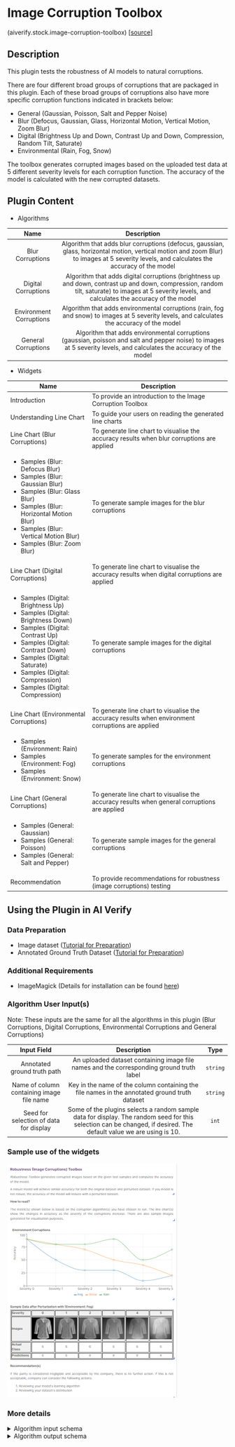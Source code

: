# Image Corruption Toolbox
(aiverify.stock.image-corruption-toolbox) [[source](https://github.com/IMDA-BTG/aiverify/tree/main/stock-plugins/aiverify.stock.image-corruption-toolbox)]

## Description
This plugin tests the robustness of AI models to natural corruptions. 

There are four different broad groups of corruptions that are packaged in this plugin. Each of these broad groups of corruptions also have more specific corruption functions indicated in brackets below:
- General (Gaussian, Poisson, Salt and Pepper Noise)
- Blur (Defocus, Gaussian, Glass, Horizontal Motion, Vertical Motion, Zoom Blur)
- Digital (Brightness Up and Down, Contrast Up and Down, Compression, Random Tilt, Saturate)
- Environmental (Rain, Fog, Snow)

The toolbox generates corrupted images based on the uploaded test data at 5 different severity levels for each corruption function. The accuracy of the model is calculated with the new corrupted datasets.

## Plugin Content
- Algorithms
  
|          Name           |                                                                                             Description                                                                                             |
| :---------------------: | :-------------------------------------------------------------------------------------------------------------------------------------------------------------------------------------------------: |
|    Blur Corruptions     |     Algorithm that adds blur corruptions (defocus, gaussian, glass, horizontal motion, vertical motion and zoom Blur) to images at 5 severity levels, and calculates the accuracy of the model      |
|   Digital Corruptions   | Algorithm that adds digital corruptions (brightness up and down, contrast up and down, compression, random tilt, saturate) to images at 5 severity levels, and calculates the accuracy of the model |
| Environment Corruptions |                             Algorithm that adds environmental corruptions (rain, fog and snow) to images at 5 severity levels, and calculates the accuracy of the model                             |
|   General Corruptions   |                Algorithm that adds environmental corruptions (gaussian, poisson and salt and pepper noise) to images at 5 severity levels, and calculates the accuracy of the model                 |


- Widgets

| Name                                                                                                                                                                                                                                                                                                             | Description                                                                                       |
| ---------------------------------------------------------------------------------------------------------------------------------------------------------------------------------------------------------------------------------------------------------------------------------------------------------------- | ------------------------------------------------------------------------------------------------- |
| Introduction                                                                                                                                                                                                                                                                                                     | To provide an introduction to the Image Corruption Toolbox                                        |
| Understanding Line Chart                                                                                                                                                                                                                                                                                         | To guide your users on reading the generated line charts                                         |
| Line Chart (Blur Corruptions)                                                                                                                                                                                                                                                                                    | To generate line chart to visualise the accuracy results when blur corruptions are applied        |
| <ul> <li> Samples (Blur: Defocus Blur) </li> <li>Samples (Blur: Gaussian Blur) </li> <li>Samples (Blur: Glass Blur) </li> <li> Samples (Blur: Horizontal Motion Blur) </li> <li>Samples (Blur: Vertical Motion Blur) </li> <li>Samples (Blur: Zoom Blur)</li> </ul>                                              | To generate sample images for the blur corruptions                                                |
| Line Chart (Digital Corruptions)                                                                                                                                                                                                                                                                                 | To generate line chart to visualise the accuracy results when digital corruptions are applied     |
| <ul> <li> Samples (Digital:  Brightness Up) </li> <li>Samples (Digital:  Brightness Down) </li> <li>Samples (Digital:  Contrast Up) </li> <li> Samples (Digital:  Contrast Down) </li> <li>Samples (Digital:  Saturate) </li> <li>Samples (Digital: Compression)</li> <li>Samples (Digital: Compression)</li></ul> | To generate sample images for the digital corruptions                                             |
| Line Chart (Environmental Corruptions)                                                                                                                                                                                                                                                                           | To generate line chart to visualise the accuracy results when environment corruptions are applied |
| <ul><li> Samples (Environment: Rain) </li><li> Samples (Environment: Fog)</li>   <li> Samples (Environment: Snow)</li></ul>                                                                                                                                                                                      | To generate samples for the environment corruptions                                               |
| Line Chart (General Corruptions)                                                                                                                                                                                                                                                                                 | To generate line chart to visualise the accuracy results when general corruptions are applied     |
| <ul><li> Samples (General: Gaussian) </li><li> Samples (General: Poisson)</li>   <li> Samples (General: Salt and Pepper)</li></ul>                                                                                                                                                                               | To generate sample images for the general corruptions                                             |
| Recommendation                                                                                                                                                                                                                                                                                                   | To provide recommendations for robustness (image corruptions) testing |

## Using the Plugin in AI Verify
### Data Preparation
- Image dataset ([Tutorial for Preparation](https://imda-btg.github.io/aiverify/getting-started/prepare-image/#1-dataset-preparation))
- Annotated Ground Truth Dataset ([Tutorial for Preparation](https://imda-btg.github.io/aiverify/getting-started/prepare-image/#2-annotated-ground-truth-dataset))

### Additional Requirements
- ImageMagick (Details for installation can be found [here](https://docs.wand-py.org/en/0.6.11/guide/install.html#))

### Algorithm User Input(s)
Note: These inputs are the same for all the algorithms in this plugin (Blur Corruptions, Digital Corruptions, Environmental Corruptions and General Corruptions)

|                Input Field                |                                                                            Description                                                                             |   Type   |
| :---------------------------------------: | :----------------------------------------------------------------------------------------------------------------------------------------------------------------: | :------: |
|        Annotated ground truth path        |                                      An uploaded dataset containing image file names and the corresponding ground truth label                                      | `string` |
| Name of column containing image file name |                                   Key in the name of the column containing the file names in the annotated ground truth dataset                                    | `string` |
|  Seed for selection of data for display   | Some of the plugins selects a random sample data for display. The random seed for this selection can be changed, if desired. The default value we are using is 10. |  `int`   |


### Sample use of the widgets

![ICT sample](../images/image_corruption_toolbox_sample.png)


### More details
<details>
<summary> Algorithm input schema </summary>

```json
{
    "title": "Algorithm Plugin Input Arguments",
    "description": "A schema for algorithm plugin input arguments",
    "type": "object",
    "required": [
        "annotated_ground_truth_path",
        "file_name_label",
        "set_seed"
    ],
    "properties": {
        "annotated_ground_truth_path": {
            "title": "Annotated ground truth path",
            "description": "Select the dataset containing image file names and corresponding ground truth labels",
            "type": "string",
            "ui:widget": "selectDataset"
        },
        "file_name_label": {
            "title": "Name of column containing image file names",
            "description": "Key in the name of the column containing the file names in the annotated ground truth dataset",
            "type": "string"
        },
        "set_seed": {
            "title": "Seed for selection of data for display",
            "description": "Change to a specific seed for random selection the sample data for display if desired",
            "default": 10,
            "type": "integer"
        }
    }
}
```

</details>

<details>
<summary>Algorithm output schema </summary>

```json
{
    "title": "Algorithm Plugin Output Arguments",
    "description": "A schema for algorithm plugin output arguments",
    "type": "object",
    "required": [
        "results"
    ],
    "minProperties": 1,
    "properties": {
        "results": {
            "description": "Results from the unadverserial robustness algorithms",
            "type": "array",
            "minItems": 1,
            "items": {
                "type": "object",
                "required": [
                    "corruption_group",
                    "corruption_function",
                    "accuracy",
                    "display_info"
                ],
                "properties": {
                    "corruption_group": {
                        "description": "Broad corruption group",
                        "type": "string"
                    },
                    "corruption_function": {
                        "description": "Name of corruption algorithm",
                        "type": "string"
                    },
                    "accuracy": {
                        "description": "Accuracies starting from no corruption to higher levels of severities",
                        "items": {
                            "type": "object",
                            "minProperties": 1,
                            "patternProperties": {
                                "^severity": {
                                    "type": "number"
                                }
                            }
                        }
                    },
                    "display_info": {
                        "description": "Information for the display of sample images",
                        "type": "object",
                        "items":{
                            "minProperties": 6,
                            "patternProperties": {
                                "^severity": {
                                    "type": "array"
                                }
                            }
                        }
                    }
                }
            }
        }
    }
}
```

</details>
